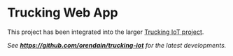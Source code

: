 # Trucking Web App

 This project has been integrated into the larger [Trucking IoT project](https://github.com/orendain/trucking-iot).
 
 _See **https://github.com/orendain/trucking-iot** for the latest developments._